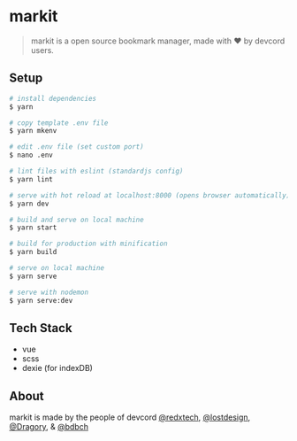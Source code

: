 # markit
>markit is a open source bookmark manager, made with ♥️ by devcord users. 


## Setup
``` bash
# install dependencies
$ yarn

# copy template .env file
$ yarn mkenv

# edit .env file (set custom port)
$ nano .env

# lint files with eslint (standardjs config)
$ yarn lint

# serve with hot reload at localhost:8000 (opens browser automatically)
$ yarn dev

# build and serve on local machine
$ yarn start

# build for production with minification
$ yarn build

# serve on local machine
$ yarn serve

# serve with nodemon
$ yarn serve:dev

```

## Tech Stack
 - vue
 - scss
 - dexie (for indexDB)

## About
markit is made by the people of devcord
[@redxtech], [@lostdesign], [@Dragory], & [@bdbch]

[@redxtech]: https://github.com/redxtech
[@lostdesign]: https://github.com/lostdesign
[@Dragory]: https://github.com/Dragory
[@bdbch]: https://github.com/bdbch
